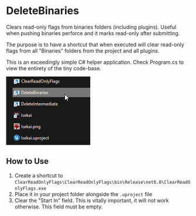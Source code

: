 # DeleteBinaries
Clears read-only flags from binaries folders (including plugins). Useful when pushing binaries perforce and it marks read-only after submitting. 

The purpose is to have a shortcut that when executed will clear read-only flags from all "Binaries" folders from the project and all plugins.

This is an exceedingly simple C# helper application. Check Program.cs to view the entirety of the tiny code-base.

![example](https://github.com/Vaei/DeleteBinaries/blob/files/helper_example.png)

## How to Use

1. Create a shortcut to `ClearReadOnlyFlags\ClearReadOnlyFlags\bin\Release\net6.0\ClearReadOnlyFlags.exe`
2. Place it in your project folder alongside the `.uproject` file
3. Clear the "Start In" field. This is vitally important, it will not work otherwise. This field must be empty.
